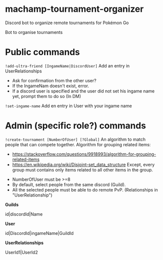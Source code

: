 # machamp-tournament-organizer
Discord bot to organize remote tournaments for Pokémon Go

Bot to organise tournaments

# Public commands
`!add-ultra-friend [IngameName|DiscordUser]`
Add an entry in UserRelationships
* Ask for confirmation from the other user?
* If the IngameNam doesn't exist, error.
* If a discord user is specified and the user did not set his ingame name yet, prompt them to do so (In DM)

`!set-ingame-name`
Add en entry in User with your ingame name

# Admin (specific role?) commands
`!create-tournament [NumberOfUser] [?Global]`
An algorithm to match people that can compete together.
Algorithm for grouping related items: 
* https://stackoverflow.com/questions/9918993/algorithm-for-grouping-related-items
* https://en.wikipedia.org/wiki/Disjoint-set_data_structure
    Except, every group must contains only items related to all other items in the group.
- NumberOfUser must be >=8
- By default, select people from the same discord (Guild).
- All the selected people must be able to do remote PvP. (Relationships in "UserRelationship")

__Guilds__

id|discordId|Name

__User__

id|DiscordId|ingameName|GuildId

__UserRelationships__

UserId1|UserId2

